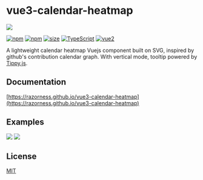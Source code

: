 # vue3-calendar-heatmap

![](https://user-images.githubusercontent.com/684302/142281760-eaeccf78-5cc8-450d-8407-6208aafb63a2.png)

[![npm](https://img.shields.io/npm/v/vue3-calendar-heatmap.svg?style=flat-square)](https://www.npmjs.com/package/vue3-calendar-heatmap)
[![npm](https://img.shields.io/npm/dm/vue3-calendar-heatmap?style=flat-square)](https://www.npmjs.com/package/vue3-calendar-heatmap)
[![size](https://img.shields.io/bundlephobia/minzip/vue3-calendar-heatmap?label=size&style=flat-square)](https://www.npmjs.com/package/vue3-calendar-heatmap)
[![TypeScript](https://img.shields.io/badge/-Typescript-informational?style=flat-square)](https://www.typescriptlang.org/)
[![vue2](https://img.shields.io/badge/vue-3.x-brightgreen.svg?style=flat-square)](https://vuejs.org/)

A lightweight calendar heatmap Vuejs component built on SVG, inspired by github's contribution calendar graph. With vertical mode, tooltip powered
by [Tippy.js](https://github.com/atomiks/tippyjs).

## Documentation

[https://razorness.github.io/vue3-calendar-heatmap](https://razorness.github.io/vue3-calendar-heatmap)

## Examples

![](https://user-images.githubusercontent.com/684302/142281986-17d96753-dfd9-41e0-baf7-f411cec32167.png)
![](https://user-images.githubusercontent.com/684302/142281712-8cdaf65e-221d-413c-b367-f4c43f2fe98b.png)


## License

[MIT](http://opensource.org/licenses/MIT)
